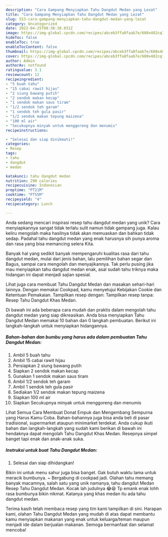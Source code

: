 ```yaml
---
description: "Cara Gampang Menyiapkan Tahu Dangdut Medan yang Lezat"
title: "Cara Gampang Menyiapkan Tahu Dangdut Medan yang Lezat"
slug: 553-cara-gampang-menyiapkan-tahu-dangdut-medan-yang-lezat
category: Uncategorized
date: 2022-04-25T08:38:38.031Z
image: https://img-global.cpcdn.com/recipes/abceb3ffa8faab7e/680x482cq70/tahu-dangdut-medan-foto-resep-utama.jpg
hideToc: false
enableToc: true
enableTocContent: false
thumbnail: https://img-global.cpcdn.com/recipes/abceb3ffa8faab7e/680x482cq70/tahu-dangdut-medan-foto-resep-utama.jpg
cover: https://img-global.cpcdn.com/recipes/abceb3ffa8faab7e/680x482cq70/tahu-dangdut-medan-foto-resep-utama.jpg
author: Admin
authorAv: notfound
ratingvalue: 3.1
reviewcount: 12
recipeingredient:
- "5 buah tahu"
- "15 cabai rawit hijau"
- "2 siung bawang putih"
- "2 sendok makan kecap"
- "1 sendok makan saus tiram"
- "1/2 sendok teh garam"
- "1 sendok teh gula pasir"
- "1/2 sendok makan tepung maizena"
- "100 ml air"
- "Secukupnya minyak untuk menggoreng dan menumis"
recipeinstructions:

- "Selesai dan siap dinikmati!"
categories:
- Resep
tags:
- tahu
- dangdut
- medan

katakunci: tahu dangdut medan 
nutrition: 290 calories
recipecuisine: Indonesian
preptime: "PT21M"
cooktime: "PT55M"
recipeyield: "4"
recipecategory: Lunch

---
```





Anda sedang mencari inspirasi resep tahu dangdut medan yang unik? Cara menyiapkannya sangat tidak terlalu sulit namun tidak gampang juga. Kalau keliru mengolah maka hasilnya tidak akan memuaskan dan bahkan tidak sedap. Padahal tahu dangdut medan yang enak harusnya sih punya aroma dan rasa yang bisa memancing selera Kita.





Banyak hal yang sedikit banyak mempengaruhi kualitas rasa dari tahu dangdut medan, mulai dari jenis bahan, lalu pemilihan bahan segar dan Bagus, sampai cara mengolah dan menyajikannya. Tak perlu pusing jika mau menyiapkan tahu dangdut medan enak,      asal sudah tahu triknya maka hidangan ini dapat menjadi sajian spesial.














Lihat juga cara membuat Tahu Dangdut Medan dan masakan sehari-hari lainnya. Dengan memakai Cookpad, kamu menyetujui Kebijakan Cookie dan Ketentuan Pemakaian. Tampilkan resep dengan: Tampilkan resep tanpa: Resep Tahu Dangdut Khas Medan.






Di bawah ini ada beberapa cara mudah dan praktis dalam mengolah tahu dangdut medan yang siap dikreasikan. Anda bisa menyiapkan Tahu Dangdut Medan memakai 10 bahan dan 0 langkah pembuatan. Berikut ini langkah-langkah untuk menyiapkan hidangannya.

<!--inarticleads1-->

##### Bahan-bahan dan bumbu yang harus ada dalam pembuatan Tahu Dangdut Medan:

1. Ambil 5 buah tahu
1. Ambil 15 cabai rawit hijau
1. Persiapkan 2 siung bawang putih
1. Siapkan 2 sendok makan kecap
1. Gunakan 1 sendok makan saus tiram
1. Ambil 1/2 sendok teh garam
1. Ambil 1 sendok teh gula pasir
1. Sediakan 1/2 sendok makan tepung maizena
1. Siapkan 100 ml air
1. Siapkan Secukupnya minyak untuk menggoreng dan menumis


Lihat Semua Cara Membuat Donat Empuk dan Mengembang Sempurna yang Harus Kamu Coba. Bahan-bahannya juga bisa anda beli di pasar tradisional, supermarket ataupun minimarket terdekat. Anda cukup ikuti bahan dan langkah-langkah yang sudah kami berikan di bawah ini hendaknya dapat mengolah Tahu Dangdut Khas Medan. Resepnya simpel banget tapi enak dan anak-anak suka. 

<!--inarticleads2-->

##### Instruksi untuk buat Tahu Dangdut Medan:


1. Selesai dan siap dihidangkan!

Bikin ini untuk menu sahur juga bisa banget. Gak butuh waktu lama untuk meracik bumbunya. ~ Bergabung di cookpad jadi. Olahan tahu memang banyak macamnya, salah satu yang unik namanya, tahu dangdut Medan Resep Tahu Dangdut Medan. Kocak lah judulnya 😂😆 Tp emank enak lohh rasa bumbunya bikin nikmat. Katanya yang khas medan itu ada tahu dangdut medan. 

Terima kasih telah membaca resep yang tim kami tampilkan di sini. Harapan kami, olahan Tahu Dangdut Medan yang mudah di atas dapat membantu kamu menyiapkan makanan yang enak untuk keluarga/teman maupun menjadi ide dalam berjualan makanan. Semoga bermanfaat dan selamat mencoba!
